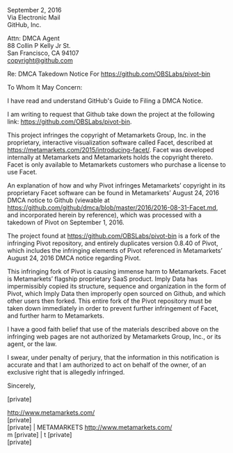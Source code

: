 September 2, 2016  
Via Electronic Mail  
GitHub, Inc.  

Attn: DMCA Agent  
88 Collin P Kelly Jr St.  
San Francisco, CA 94107  
copyright@github.com  

Re: DMCA Takedown Notice For https://github.com/OBSLabs/pivot-bin

To Whom It May Concern:

I have read and understand GitHub's Guide to Filing a DMCA Notice.

I am writing to request that Github take down the project at the following
link: https://github.com/OBSLabs/pivot-bin.

This project infringes the copyright of Metamarkets Group, Inc. in the
proprietary, interactive visualization software called Facet, described at
https://metamarkets.com/2015/introducing-facet/. Facet was developed
internally at Metamarkets and Metamarkets holds the copyright thereto.
Facet is only available to Metamarkets customers who purchase a license to
use Facet.

An explanation of how and why Pivot infringes Metamarkets’ copyright in its
proprietary Facet software can be found in Metamarkets’ August 24, 2016
DMCA notice to Github (viewable at
https://github.com/github/dmca/blob/master/2016/2016-08-31-Facet.md, and
incorporated herein by reference), which was processed with a takedown of
Pivot on September 1, 2016.

The project found at https://github.com/OBSLabs/pivot-bin is a fork of the
infringing Pivot repository, and entirely duplicates version 0.8.40 of
Pivot, which includes the infringing elements of Pivot referenced in
Metamarkets’ August 24, 2016 DMCA notice regarding Pivot.

This infringing fork of Pivot is causing immense harm to Metamarkets.
Facet is Metamarkets’ flagship proprietary SaaS product. Imply Data has
impermissibly copied its structure, sequence and organization in the form
of Pivot, which Imply Data then improperly open sourced on Github, and
which other users then forked. This entire fork of the Pivot repository
must be taken down immediately in order to prevent further infringement of
Facet, and further harm to Metamarkets.

I have a good faith belief that use of the materials described above on the
infringing web pages are not authorized by Metamarkets Group, Inc., or its
agent, or the law.

I swear, under penalty of perjury, that the information in this
notification is accurate and that I am authorized to act on behalf of the
owner, of an exclusive right that is allegedly infringed.

Sincerely,

[private]

<http://www.metamarkets.com/>  
[private]  
[private] | METAMARKETS <http://www.metamarkets.com/>  
m [private] | t [private]  
[private]
